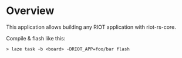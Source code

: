# Overview

This application allows building any RIOT application with riot-rs-core.

Compile & flash like this:

    > laze task -b <board> -DRIOT_APP=foo/bar flash
